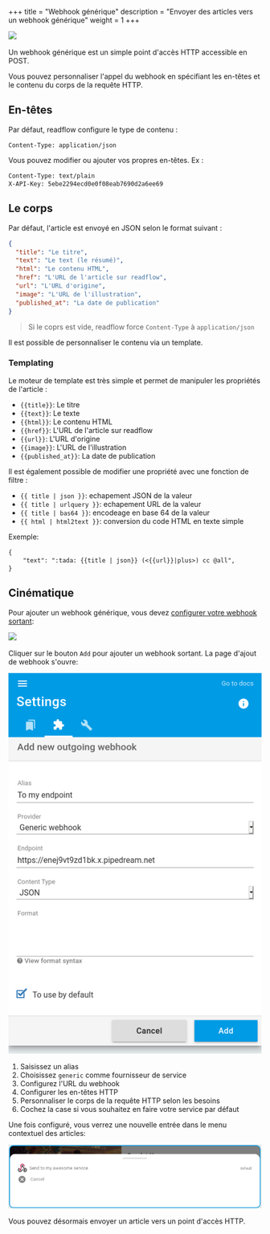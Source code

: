 +++
title = "Webhook générique"
description = "Envoyer des articles vers un webhook générique"
weight = 1
+++

![](images/webhook.png)

Un webhook générique est un simple point d'accès HTTP accessible en POST.

Vous pouvez personnaliser l'appel du webhook en spécifiant les en-têtes et le contenu du corps de la requête HTTP.

## En-têtes

Par défaut, readflow configure le type de contenu :

```http
Content-Type: application/json
```

Vous pouvez modifier ou ajouter vos propres en-têtes. Ex :

```http
Content-Type: text/plain
X-API-Key: 5ebe2294ecd0e0f08eab7690d2a6ee69
```

## Le corps

Par défaut, l'article est envoyé en JSON selon le format suivant :

```json
{
  "title": "Le titre",
  "text": "Le text (le résumé)",
  "html": "Le contenu HTML",
  "href": "L'URL de l'article sur readflow",
  "url": "L'URL d'origine",
  "image": "L'URL de l'illustration",
  "published_at": "La date de publication"
}
```

> Si le coprs est vide, readflow force `Content-Type` à `application/json`

Il est possible de personnaliser le contenu via un template.

### Templating

Le moteur de template est très simple et permet de manipuler les propriétés de l'article :

- `{{title}}`: Le titre
- `{{text}}`: Le texte
- `{{html}}`: Le contenu HTML
- `{{href}}`: L'URL de l'article sur readflow
- `{{url}}`: L'URL d'origine
- `{{image}}`: L'URL de l'illustration
- `{{published_at}}`: La date de publication

Il est également possible de modifier une propriété avec une fonction de filtre :

- `{{ title | json }}`: echapement JSON de la valeur
- `{{ title | urlquery }}`: echapement URL de la valeur
- `{{ title | bas64 }}`: encodeage en base 64 de la valeur
- `{{ html | html2text }}`: conversion du code HTML en texte simple

Exemple:

```django
{
	"text": ":tada: {{title | json}} (<{{url}}|plus>) cc @all",
}
```

## Cinématique

Pour ajouter un webhook générique, vous devez [configurer votre webhook sortant](https://readflow.app/settings/integrations):

![](../../incoming-webhook/integrations.png)

Cliquer sur le bouton `Add` pour ajouter un webhook sortant.
La page d'ajout de webhook s'ouvre:

![](images/config.png)

1. Saisissez un alias
1. Choisissez `generic` comme fournisseur de service
1. Configurez l'URL du webhook
1. Configurer les en-têtes HTTP
1. Personnaliser le corps de la requête HTTP selon les besoins
1. Cochez la case si vous souhaitez en faire votre service par défaut

Une fois configuré, vous verrez une nouvelle entrée dans le menu contextuel des articles:

![](images/send-to-webhook.png)

Vous pouvez désormais envoyer un article vers un point d'accès HTTP.
